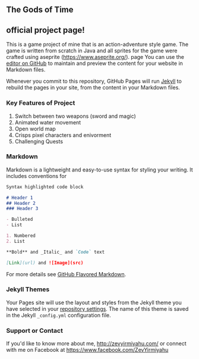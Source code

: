 ## The Gods of Time
## official project page!

This is a game project of mine that is an action-adventure style game. The game is written from scratch in Java and all sprites for the game were crafted using aseprite (https://www.aseprite.org/). page You can use the [editor on GitHub](https://github.com/zevyirmiyahu/zevyirmiyahu.github.io/edit/master/index.md) to maintain and preview the content for your website in Markdown files.

Whenever you commit to this repository, GitHub Pages will run [Jekyll](https://jekyllrb.com/) to rebuild the pages in your site, from the content in your Markdown files.

### Key Features of Project

1. Switch between two weapons (sword and magic)
2. Animated water movement
3. Open world map
4. Crisps pixel characters and enivorment
5. Challenging Quests

### Markdown

Markdown is a lightweight and easy-to-use syntax for styling your writing. It includes conventions for

```markdown
Syntax highlighted code block

# Header 1
## Header 2
### Header 3

- Bulleted
- List

1. Numbered
2. List

**Bold** and _Italic_ and `Code` text

[Link](url) and ![Image](src)
```

For more details see [GitHub Flavored Markdown](https://guides.github.com/features/mastering-markdown/).

### Jekyll Themes

Your Pages site will use the layout and styles from the Jekyll theme you have selected in your [repository settings](https://github.com/zevyirmiyahu/zevyirmiyahu.github.io/settings). The name of this theme is saved in the Jekyll `_config.yml` configuration file.

### Support or Contact

If you'd like to know more about me, http://zevyirmiyahu.com/ or connect with me on Facebook at https://www.facebook.com/ZevYirmiyahu 
